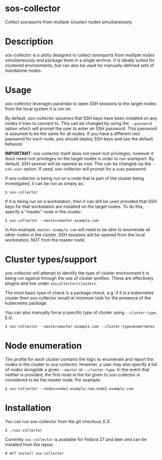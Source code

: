 # sos-collector
Collect sosreports from multiple (cluster) nodes simultaneously

# Description
sos-collector is a utility designed to collect sosreports from multiple nodes simultaneously and package them in a single archive. It is ideally suited for clustered environments, but can also be used for manually-defined sets of standalone nodes.

# Usage
sos-collector leverages paramiko to open SSH sessions to the target nodes from the local system it is run on. 

By default, sos-collector *assumes* that SSH keys have been installed on any nodes it tries to connect to. This can be changed by using the `--password` option which will prompt the user to enter
an SSH password. This password is assumed to be the same for all nodes. If you have a different root password for each node, you should deploy SSH keys and use the default behavoir.

**IMPORTANT**: sos-collector itself does not need root privileges, however it does need root privileges on the target nodes in order to run sosreport. By default, SSH session will be opened as root. This can be changed via the `--ssh-user` option. If used, sos-collector will prompt for a `sudo` password.

If sos-collector is being run on a node that is part of the cluster being investigated, it can be run as simply as:

`$ sos-collector`

If it is being run on a workstation, then it can still be used provided that SSH keys for that workstation are installed on the target nodes. To do this, specify a "master" node in the cluster:

`$ sos-collector --master=master.example.com`

In this example, `master.example.com` will need to be able to enumerate all other nodes in the cluster. SSH sessions will be opened from the local workstation, NOT from the master node.

# Cluster types/support
sos-collector will attempt to identify the type of cluster environment it is being run against through the use of cluster profiles. These are effectively plugins and live under `soscollector/clusters`.

The most basic type of check is a package check, e.g. if it is a kubernetes cluster then sos-collector would at minimum look for the presence of the kubernetes package.

You can also manually force a specific type of cluster using `--cluster-type`, E.G.

`$ sos-collector --master=master.example.com --cluster-type=kubernetes`

# Node enumeration

The profile for each cluster contains the logic to enumerate and report the nodes in the cluster to sos-collector. However, a user may also specify a list of nodes alongside a given `--master` or `--cluster-type`. In the event that neither is provided, the first node in the list given to sos-collector is considered to be the master node. For example:

`$ sos-collector --nodes=node1.example.com,node2.example.com`



# Installation

You can run sos-collector from the git checkout, E.G.

`$ ./sos-collector`

Currently `sos-collector` is available for Fedora 27 and later and can be installed from the repos:

`# dnf install sos-collector`
